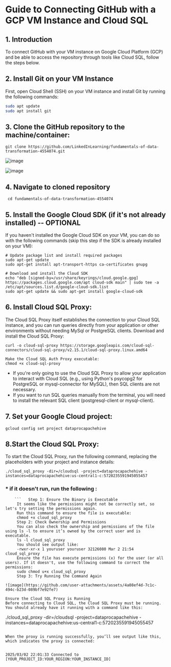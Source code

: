 # Guide to Connecting GitHub with a GCP VM Instance and Cloud SQL

## 1. Introduction
To connect GitHub with your VM instance on Google Cloud Platform (GCP) and be able to access the repository through tools like Cloud SQL, follow the steps below.

## 2. Install Git on your VM Instance
First, open Cloud Shell (SSH) on your VM instance and install Git by running the following commands:

```bash
sudo apt update
sudo apt install git
```

## 3. Clone the GitHub repository to the machine/container:
```
git clone https://github.com/LinkedInLearning/fundamentals-of-data-transformation-4554074.git
```
![image](https://github.com/user-attachments/assets/72918f37-af22-445b-a727-ebad402857ea)

![image](https://github.com/user-attachments/assets/71ef0dac-70ed-4e30-b818-71b331dc768f)

## 4. Navigate to cloned repository
```
 cd fundamentals-of-data-transformation-4554074
```
## 5.  Install the Google Cloud SDK (if it's not already installed) -- OPTIONAL 
If you haven't installed the Google Cloud SDK on your VM, you can do so with the following commands (skip this step if the SDK is already installed on your VM):

```
# Update package list and install required packages
sudo apt-get update
sudo apt-get install apt-transport-https ca-certificates gnupg
```
```
# Download and install the Cloud SDK
echo "deb [signed-by=/usr/share/keyrings/cloud.google.gpg] https://packages.cloud.google.com/apt cloud-sdk main" | sudo tee -a /etc/apt/sources.list.d/google-cloud-sdk.list
sudo apt-get update && sudo apt-get install google-cloud-sdk
```
## 6. Install Cloud SQL Proxy:
The Cloud SQL Proxy itself establishes the connection to your Cloud SQL instance, and you can run queries directly from your application or other environments without needing MySql or PostgreSQL clients.
Download and install the Cloud SQL Proxy:
```
curl -o cloud-sql-proxy https://storage.googleapis.com/cloud-sql-connectors/cloud-sql-proxy/v2.15.1/cloud-sql-proxy.linux.amd64
```
```
Make the Cloud SQL Auth Proxy executable:
chmod +x cloud-sql-proxy
```
- If you're only going to use the Cloud SQL Proxy to allow your application to interact with Cloud SQL (e.g., using Python's psycopg2 for PostgreSQL or mysql-connector for MySQL), then SQL clients are not necessary.
- If you want to run SQL queries manually from the terminal, you will need to install the relevant SQL client (postgresql-client or mysql-client).

## 7. Set your Google Cloud project:
``` gcloud config set project dataprocapachehive ```

## 8.Start the Cloud SQL Proxy:

To start the Cloud SQL Proxy, run the following command, replacing the placeholders with your project and instance details:
```
./cloud_sql_proxy -dir=/cloudsql -project=dataprocapachehive -instances=dataprocapachehive:us-central1-c:5720235591945055457
 ```
### * if it doesn't run, run the following :
        ```   Step 1: Ensure the Binary is Executable
         It seems like the permissions might not be correctly set, so let's try setting the permissions again.
         Run this command to ensure the file is executable:
         chmod +x cloud_sql_proxy
         Step 2: Check Ownership and Permissions
         You can also check the ownership and permissions of the file using ls -l to ensure it’s owned by the correct user and is executable.
         ls -l cloud_sql_proxy
         You should see output like:
         -rwxr-xr-x 1 youruser youruser 32126080 Mar 2 21:54 cloud_sql_proxy
         Ensure the file has execute permissions (x) for the user (or all users). If it doesn't, use the following command to correct the permissions:
         sudo chmod u+x cloud_sql_proxy
         Step 3: Try Running the Command Again
```
![image](https://github.com/user-attachments/assets/4a08ef4d-7c1c-494c-b23d-089bf7e92fe7)

Ensure the Cloud SQL Proxy is Running
Before connecting to Cloud SQL, the Cloud SQL Proxy must be running. You should already have it running with a command like this:

```
./cloud_sql_proxy -dir=/cloudsql -project=dataprocapachehive -instances=dataprocapachehive:us-central1-c:5720235591945055457
```

When the proxy is running successfully, you’ll see output like this, which indicates the proxy is connected:


2025/03/02 22:01:33 Connected to [YOUR_PROJECT_ID:YOUR_REGION:YOUR_INSTANCE_ID]
